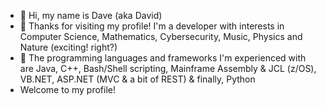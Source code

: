 - 👋 Hi, my name is Dave (aka David)
- 👀 Thanks for visiting my profile! I'm a developer with interests in Computer Science, Mathematics, Cybersecurity, Music, Physics and Nature (exciting! right?)
- 🌱 The programming languages and frameworks I'm experienced with are Java, C++, Bash/Shell scripting, Mainframe Assembly & JCL (z/OS), VB.NET, ASP.NET (MVC & a bit of REST) & finally, Python
- Welcome to my profile!
<!---
dave0196/dave0196 is a ✨ special ✨ repository because its `README.md` (this file) appears on your GitHub profile.
You can click the Preview link to take a look at your changes.
--->
